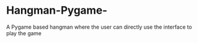 # Hangman-Pygame-
A Pygame based hangman where the user can directly use the interface to play the game
